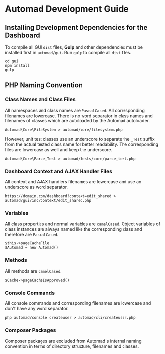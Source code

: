 # Automad Development Guide

## Installing Development Dependencies for the Dashboard

To compile all GUI `dist` files, **Gulp** and other dependencies must be installed first in `automad/gui`. Run `gulp` to compile all `dist` files.

    cd gui
    npm install
    gulp

## PHP Naming Convention

### Class Names and Class Files

All namespaces and class names are `PascalCased`. All corresponding filenames are lowercase. There is no word separator in class names and filenames of classes which are autoloaded by the Automad autoloader. 

    Automad\Core\FileSystem > automad/core/filesystem.php
    
However, unit test classes use an underscore to separate the `_Test` suffix from the actual tested class name for better readability. The corresponding files are lowercase as well and keep the underscore.

    Automad\Core\Parse_Test > automad/tests/core/parse_test.php
    
### Dashboard Context and AJAX Handler Files

All context and AJAX handlers filenames are lowercase and use an underscore as word separator.

    https://domain.com/dashboard?context=edit_shared > automad/gui/inc/context/edit_shared.php
    
### Variables

All class properties and normal variables are `camelCased`. Object variables of class instances are always named like the corresponding class and therefore are `PascalCased`.

    $this->pageCacheFile
    $Automad = new Automad()

### Methods

All methods are `camelCased`.

    $Cache->pageCacheIsApproved()
    
### Console Commands

All console commands and corresponding filenames are lowercase and don't have any word separator.

    php automad/console createuser > automad/cli/createuser.php
    
### Composer Packages

Composer packages are excluded from Automad's internal naming convention in terms of directory structure, filenames and classes.  